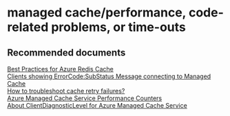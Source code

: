 <properties
	pageTitle="managed cache/performance, code-related problems, or time-outs"
	description="managed cache/performance, code-related problems, or time-outs"
	service="microsoft.cache"
	resource="redis"
	authors="aashu"
	displayOrder=""
	selfHelpType="generic"
	supportTopicIds="32421018"
	resourceTags=""
	productPesIds="14783"
	cloudEnvironments="public"
/>

# managed cache/performance, code-related problems, or time-outs


## **Recommended documents**
[Best Practices for Azure Redis Cache](https://aka.ms/redis/bestpractices)<br> 
[Clients showing ErrorCode<ERRCA0016>:SubStatus<ES0001> Message connecting to Managed Cache](https://aka.ms/ManagedCacheSslCompat)<br>
[How to troubleshoot cache retry failures?](http://aka.ms/managedcacheperf)<br>
[Azure Managed Cache Service Performance Counters](https://msdn.microsoft.com/library/azure/dn386091.aspx)<br>
[About ClientDiagnosticLevel for Azure Managed Cache Service](https://msdn.microsoft.com/library/azure/dn386117.aspx)
